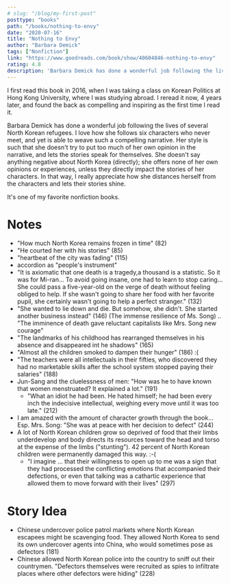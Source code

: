```yaml
---
# slug: "/blog/my-first-post"
posttype: "books"
path: "/books/nothing-to-envy"
date: "2020-07-16"
title: "Nothing to Envy"
author: "Barbara Demick"
tags: ["Nonfiction"]
link: "https://www.goodreads.com/book/show/40604846-nothing-to-envy"
rating: 4.8
description: 'Barbara Demick has done a wonderful job following the lives of several North Korean refugees. I love how she follows six characters who never meet, and yet is able to weave such a compelling narrative. Her style is such that she doesn't try to put too much of her own opinion in the narrative, and lets the stories speak for themselves.'
---
```

I first read this book in 2016, when I was taking a class on Korean Politics at Hong Kong University, where I was studying abroad. I reread it now, 4 years later, and found the back as compelling and inspiring as the first time I read it. 

Barbara Demick has done a wonderful job following the lives of several North Korean refugees. I love how she follows six characters who never meet, and yet is able to weave such a compelling narrative. Her style is such that she doesn't try to put too much of her own opinion in the narrative, and lets the stories speak for themselves. She doesn't say anything negative about North Korea (directly); she offers none of her own opinions or experiences, unless they directly impact the stories of her characters. In that way, I really appreciate how she distances herself from the characters and lets their stories shine.

It's one of my favorite nonfiction books.

# Notes

- "How much North Korea remains frozen in time" (82)
- "He courted her with his stories" (85)
- "heartbeat of the city was fading" (115)
- accordion as "people's instrument"
- "It is axiomatic that one death is a tragedy,a  thousand is a statistic. So it was for Mi-ran... To avoid going insane, one had to learn to stop caring... She could pass a five-year-old on the verge of death without feeling obliged to help. If she wasn't going to share her food with her favorite pupil, she certainly wasn't going to help a perfect stranger." (132)
- "She wanted to lie down and die. But somehow, she didn't. She started another business instead" (146) (The immense resilience of Ms. Song) .. "The imminence of death gave reluctant capitalists like Mrs. Song new courage"
- "The landmarks of his childhood has rearranged themselves in his absence and disappeared int he shadows" (165)
- "Almost all the children smoked to dampen their hunger" (186) :(
- "The teachers were all intellectuals in their fifties, who discovered they had no marketable skills after the school system stopped paying their salaries" (188)
- Jun-Sang and the cluelessness of men: "How was he to have known that women menstruated? It explained a lot." (191)
    - "What an idiot he had been. He hated himself; he had been every inch the indecisive intellectual, weighing every move until it was too late." (212)
- I am amazed with the amount of character growth through the book... Esp. Mrs. Song: "She was at peace with her decision to defect" (244)
- A lot of North Korean children grow so deprived of food that their limbs underdevelop and body directs its resources toward the head and torso at the expense of the limbs ("stunting"). 42 percent of North Korean children were permanently damaged this way. :-(
    - "I imagine ... that their willingness to open up to me was a sign that they had processed the conflicting emotions that accompanied their defections, or even that talking was a cathartic experience that allowed them to move forward with their lives" (297)

# Story Idea

- Chinese undercover police patrol markets where North Korean escapees might be scavenging food. They allowed North Korea to send its own undercover agents into China, who would sometimes pose as defectors (181)
- Chinese allowed North Korean police into the country to sniff out their countrymen. "Defectors themselves were recruited as spies to infiltrate places where other defectors were hiding" (228)